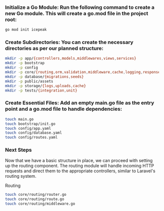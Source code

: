 
### Initialize a Go Module: Run the following command to create a new Go module. This will create a go.mod file in the project root:
```bash
go mod init icepeak
```

### Create Subdirectories: You can create the necessary directories as per our planned structure:

```bash
mkdir -p app/{controllers,models,middlewares,views,services}
mkdir -p bootstrap
mkdir -p config
mkdir -p core/{routing,orm,validation,middleware,cache,logging,response,utils}
mkdir -p database/{migrations,seeds}
mkdir -p public/assets
mkdir -p storage/{logs,uploads,cache}
mkdir -p tests/{integration,unit}
```

### Create Essential Files: Add an empty main.go file as the entry point and a go.mod file to handle dependencies:

```bash
touch main.go
touch bootstrap/init.go
touch config/app.yaml
touch config/database.yaml
touch config/routes.yaml
```

### Next Steps
Now that we have a basic structure in place, we can proceed with setting up the routing component. The routing module will handle incoming HTTP requests and direct them to the appropriate controllers, similar to Laravel's routing system.


Routing
```bash
touch core/routing/router.go
touch core/routing/route.go
touch core/routing/middleware.go
```
